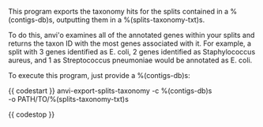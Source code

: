 This program exports the taxonomy hits for the splits contained in a %(contigs-db)s, outputting them in a %(splits-taxonomy-txt)s. 

To do this, anvi'o examines all of the annotated genes within your splits and returns the taxon ID with the most genes associated with it. For example, a split with 3 genes identified as E. coli, 2 genes identified as Staphylococcus aureus, and 1 as Streptococcus pneumoniae would be annotated as E. coli. 

To execute this program, just provide a %(contigs-db)s:

{{ codestart }}
anvi-export-splits-taxonomy -c %(contigs-db)s \
                            -o PATH/TO/%(splits-taxonomy-txt)s

{{ codestop }}
